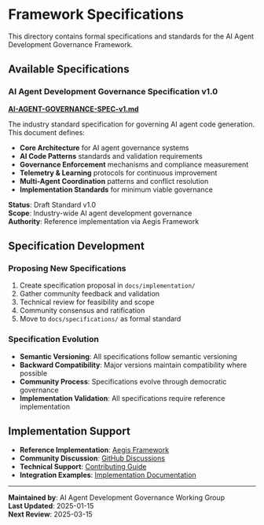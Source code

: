 <!--
@aegisFrameworkVersion: 2.5.0
@intent: Specifications directory index and navigation
@context: Index for all framework specifications and standards
@mode: strict
-->

# Framework Specifications

This directory contains formal specifications and standards for the AI Agent Development Governance Framework.

## Available Specifications

### AI Agent Development Governance Specification v1.0

**[AI-AGENT-GOVERNANCE-SPEC-v1.md](AI-AGENT-GOVERNANCE-SPEC-v1.md)**

The industry standard specification for governing AI agent code generation. This document defines:

- **Core Architecture** for AI agent governance systems
- **AI Code Patterns** standards and validation requirements
- **Governance Enforcement** mechanisms and compliance measurement
- **Telemetry & Learning** protocols for continuous improvement
- **Multi-Agent Coordination** patterns and conflict resolution
- **Implementation Standards** for minimum viable governance

**Status**: Draft Standard v1.0  
**Scope**: Industry-wide AI agent development governance  
**Authority**: Reference implementation via Aegis Framework

## Specification Development

### Proposing New Specifications

1. Create specification proposal in `docs/implementation/`
2. Gather community feedback and validation
3. Technical review for feasibility and scope
4. Community consensus and ratification
5. Move to `docs/specifications/` as formal standard

### Specification Evolution

- **Semantic Versioning**: All specifications follow semantic versioning
- **Backward Compatibility**: Major versions maintain compatibility where possible
- **Community Process**: Specifications evolve through democratic governance
- **Implementation Validation**: All specifications require reference implementation

## Implementation Support

- **Reference Implementation**: [Aegis Framework](../../README.md)
- **Community Discussion**: [GitHub Discussions](https://github.com/your-org/aegis-framework/discussions)
- **Technical Support**: [Contributing Guide](../../CONTRIBUTING.md)
- **Integration Examples**: [Implementation Documentation](../implementation/)

---

**Maintained by**: AI Agent Development Governance Working Group  
**Last Updated**: 2025-01-15  
**Next Review**: 2025-03-15
